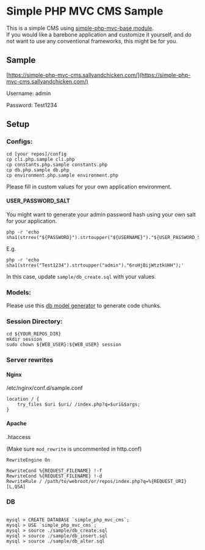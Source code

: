 Simple PHP MVC CMS Sample
======

This is a simple CMS using [simple-php-mvc-base module](https://github.com/sally-the-chicken/simple-php-mvc-base).  
If you would like a barebone application and customize it yourself, and do not want to use any conventional frameworks, this might be for you.  

Sample
------
[https://simple-php-mvc-cms.sallyandchicken.com/](https://simple-php-mvc-cms.sallyandchicken.com/)

Username: admin

Password: Test1234

Setup
------

### Configs:

```
cd [your repos]/config
cp cli.php.sample cli.php
cp constants.php.sample constants.php
cp db.php.sample db.php
cp environment.php.sample environment.php
```
Please fill in custom values for your own application environment.  

#### USER_PASSWORD_SALT

You might want to generate your admin password hash using your own salt for your application.

```
php -r 'echo sha1(strrev("${PASSWORD}").strtoupper("${USERNAME}")."${USER_PASSWORD_SALT}");'
```

E.g.
```
php -r 'echo sha1(strrev("Test1234").strtoupper("admin")."6roHjBijWtztkUHH");'
```

In this case, update `sample/db_create.sql` with your values.

### Models:

Please use this [db model generator](https://github.com/sally-the-chicken/simple-php-mvc-base/tree/master/.utilities) to generate code chunks. 

### Session Directory: 

```
cd ${YOUR_REPOS_DIR}
mkdir session
sudo chown ${WEB_USER}:${WEB_USER} session
```

### Server rewrites

#### Nginx

/etc/nginx/conf.d/sample.conf

```
location / {
    try_files $uri $uri/ /index.php?q=$uri&$args;
}
```

#### Apache

.htaccess

(Make sure `mod_rewrite` is uncommented in http.conf)

```
RewriteEngine On

RewriteCond %{REQUEST_FILENAME} !-f
RewriteCond %{REQUEST_FILENAME} !-d
RewriteRule / /path/to/webroot/or/repos/index.php?q=%{REQUEST_URI} [L,QSA]
```

### DB

```

mysql > CREATE DATABASE `simple_php_mvc_cms`;
mysql > USE `simple_php_mvc_cms`;
mysql > source ./sample/db_create.sql
mysql > source ./sample/db_insert.sql
mysql > source ./sample/db_alter.sql


```


